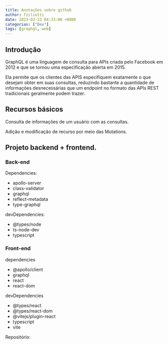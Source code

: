 ```yaml
---
title: Anotações sobre github
author: fziliotti
date: 2023-02-22 04:33:00 +0800
categorias: ["Dev"]
tags: [graphql, web]
---
```


## Introdução

GraphQL é uma linguagem de consulta para APIs criada pelo Facebook em 2012 e que se tornou uma especificação aberta em 2015.

Ela permite que os clientes das APIS especifiquem exatamente o que desejam obter em suas consultas, reduzindo bastante a quantidade de informações desnecessárias que um endpoint no formato das APIs REST tradicionais geralmente podem trazer.

## Recursos básicos

Consulta de informações de um usuário com as consultas.

Adição e modificação de recurso por meio das Mutations.

## Projeto backend + frontend.

### Back-end

Dependencies:
- apollo-server
- class-validator
- graphql
- reflect-metadata
- type-graphql

devDependencies:
- @types/node
- ts-node-dev
- typescript

### Front-end
dependencies
- @apollo/client
- graphql
- react
- react-dom

devDependencies
- @types/react
- @types/react-dom
- @vitejs/plugin-react
- typescript
- vite

Repositório: 